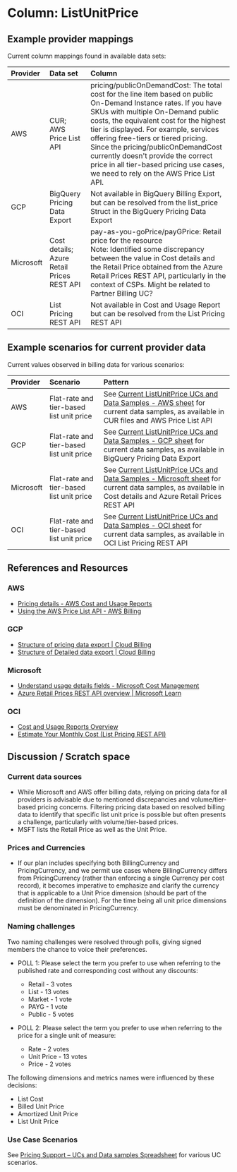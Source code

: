 # Column: ListUnitPrice

## Example provider mappings

Current column mappings found in available data sets:

| Provider  | Data set                     | Column                   |
|:----------|:-----------------------------|:-------------------------|
| AWS       | CUR;<br>AWS Price List API   | pricing/publicOnDemandCost: The total cost for the line item based on public On-Demand Instance rates. If you have SKUs with multiple On-Demand public costs, the equivalent cost for the highest tier is displayed. For example, services offering free-tiers or tiered pricing.<br>Since the pricing/publicOnDemandCost currently doesn't provide the correct price in all tier-based pricing use cases, we need to rely on the AWS Price List API. |
| GCP       | BigQuery Pricing Data Export | Not available in BigQuery Billing Export, but can be resolved from the list_price Struct in the BigQuery Pricing Data Export |
| Microsoft | Cost details;<br>Azure Retail Prices REST API | pay-as-you-goPrice/payGPrice: Retail price for the resource<br>Note: Identified some discrepancy between the value in Cost details and the Retail Price obtained from the Azure Retail Prices REST API, particularly in the context of CSPs. Might be related to Partner Billing UC? |
| OCI       | List Pricing REST API        | Not available in Cost and Usage Report but can be resolved from the List Pricing REST API |

## Example scenarios for current provider data

Current values observed in billing data for various scenarios:

| Provider  | Scenario                                 | Pattern                   |
|:----------|:-----------------------------------------|:----------------------------|
| AWS       | Flat-rate and tier-based list unit price | See [Current ListUnitPrice UCs and Data Samples - AWS sheet](https://docs.google.com/spreadsheets/d/1TpoXiu3aW_ENXvbONsjb6S1fqC7tJ8RcBNtFbsS9Qjw/edit#gid=726782282) for current data samples, as available in CUR files and AWS Price List API |
| GCP       | Flat-rate and tier-based list unit price | See [Current ListUnitPrice UCs and Data Samples - GCP sheet](https://docs.google.com/spreadsheets/d/1TpoXiu3aW_ENXvbONsjb6S1fqC7tJ8RcBNtFbsS9Qjw/edit#gid=318165912) for current data samples, as available in BigQuery Pricing Data Export |
| Microsoft | Flat-rate and tier-based list unit price | See [Current ListUnitPrice UCs and Data Samples - Microsoft sheet](https://docs.google.com/spreadsheets/d/1TpoXiu3aW_ENXvbONsjb6S1fqC7tJ8RcBNtFbsS9Qjw/edit#gid=1938507497) for current data samples, as available in Cost details and Azure Retail Prices REST API |
| OCI       | Flat-rate and tier-based list unit price | See [Current ListUnitPrice UCs and Data Samples - OCI sheet](https://docs.google.com/spreadsheets/d/1TpoXiu3aW_ENXvbONsjb6S1fqC7tJ8RcBNtFbsS9Qjw/edit#gid=1214261403) for current data samples, as available in OCI List Pricing REST API |

## References and Resources

### AWS

- [Pricing details - AWS Cost and Usage Reports](https://docs.aws.amazon.com/cur/latest/userguide/pricing-columns.html)
- [Using the AWS Price List API - AWS Billing](https://docs.aws.amazon.com/awsaccountbilling/latest/aboutv2/price-changes.html)

### GCP

- [Structure of pricing data export | Cloud Billing](https://cloud.google.com/billing/docs/how-to/export-data-bigquery-tables/pricing-data)
- [Structure of Detailed data export | Cloud Billing](https://cloud.google.com/billing/docs/how-to/export-data-bigquery-tables/detailed-usage)

### Microsoft

- [Understand usage details fields - Microsoft Cost Management](https://learn.microsoft.com/en-us/azure/cost-management-billing/automate/understand-usage-details-fields)
- [Azure Retail Prices REST API overview | Microsoft Learn](https://learn.microsoft.com/en-us/rest/api/cost-management/retail-prices/azure-retail-prices)

### OCI

- [Cost and Usage Reports Overview](https://docs.oracle.com/en-us/iaas/Content/Billing/Concepts/usagereportsoverview.htm)
- [Estimate Your Monthly Cost (List Pricing REST API)](https://docs.oracle.com/en-us/iaas/Content/GSG/Tasks/signingup_topic-Estimating_Costs.htm#accessing_list_pricing)

## Discussion / Scratch space

### Current data sources

- While Microsoft and AWS offer billing data, relying on pricing data for all providers is advisable due to mentioned discrepancies and volume/tier-based pricing concerns. Filtering pricing data based on resolved billing data to identify that specific list unit price is possible but often presents a challenge, particularly with volume/tier-based prices.
- MSFT lists the Retail Price as well as the Unit Price.

### Prices and Currencies

- If our plan includes specifying both BillingCurrency and PricingCurrency, and we permit use cases where BillingCurrency differs from PricingCurrency (rather than enforcing a single Currency per cost record), it becomes imperative to emphasize and clarify the currency that is applicable to a Unit Price dimension (should be part of the definition of the dimension). For the time being all unit price dimensions must be denominated in PricingCurrency.

### Naming challenges

Two naming challenges were resolved through polls, giving signed members the chance to voice their preferences.

- POLL 1: Please select the term you prefer to use when referring to the published rate and corresponding cost without any discounts:
  - Retail - 3 votes
  - List - 13 votes
  - Market - 1 vote
  - PAYG - 1 vote
  - Public - 5 votes

- POLL 2: Please select the term you prefer to use when referring to the price for a single unit of measure:
  - Rate - 2 votes
  - Unit Price - 13 votes
  - Price - 2 votes

The following dimensions and metrics names were influenced by these decisions:

- List Cost
- Billed Unit Price
- Amortized Unit Price
- List Unit Price

### Use Case Scenarios

See [Pricing Support – UCs and Data samples Spreadsheet](https://docs.google.com/spreadsheets/d/1AZ-vtkKeKwYc8rqhxP1zMTnAVAS-svmWQQmr8cpv-IM/edit#gid=117987709) for various UC scenarios.
